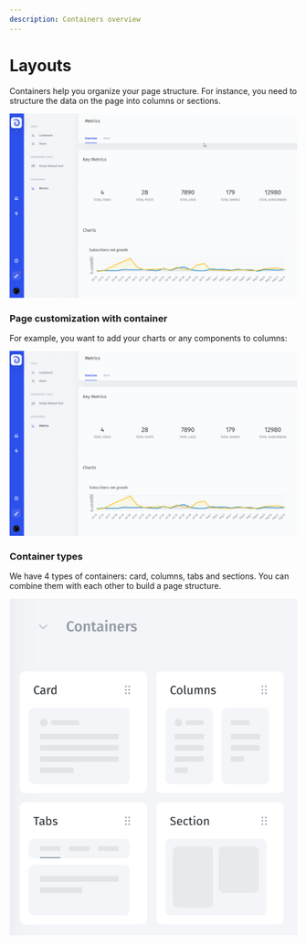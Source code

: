```yaml
---
description: Containers overview
---
```


# Layouts

Containers help you organize your page structure. For instance, you need to structure the data on the page into columns or sections.

![](<../../../.gitbook/assets/GIF (238).gif>)

### Page customization with container

For example, you want to add your charts or any components to columns:

![](<../../../.gitbook/assets/GIF (239).gif>)



### Container types

We have 4 types of containers: card, columns, tabs and sections. You can combine them with each other to build a page structure.

![](<../../../.gitbook/assets/image (685).png>)

